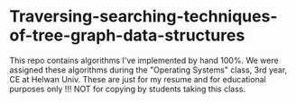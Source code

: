 # Traversing-searching-techniques-of-tree-graph-data-structures
This repo contains algorithms I've implemented by hand 100%.
We were assigned these algorithms during the "Operating Systems" class, 3rd year, CE at Helwan Univ.
These are just for my resume and for educational purposes only !!! NOT for copying by students taking this class.
